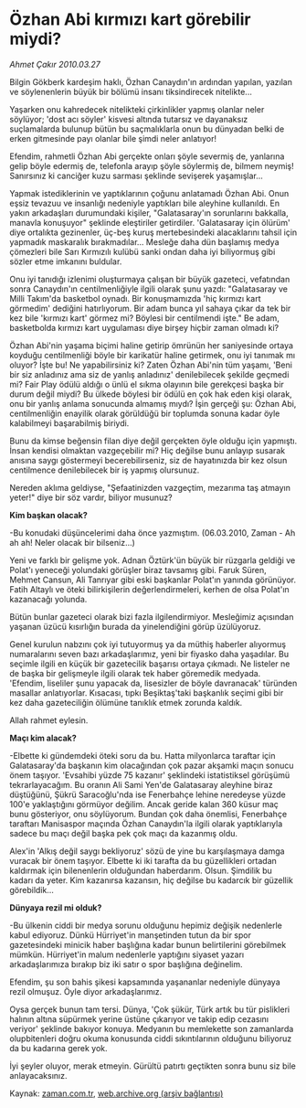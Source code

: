 # Özhan Abi kırmızı kart görebilir miydi?

*Ahmet Çakır 2010.03.27*

<tr><td class="metin" colspan="2" style="padding-top: 20px; padding-left: 5px; ">Bilgin Gökberk kardeşim haklı, Özhan Canaydın'ın ardından yapılan, yazılan ve söylenenlerin büyük bir bölümü insanı tiksindirecek nitelikte...</td></tr><tr><td class="metin" colspan="2" style="padding-top: 20px; padding-left: 5px; "><p>Yaşarken onu kahredecek nitelikteki çirkinlikler yapmış olanlar neler söylüyor; 'dost acı söyler' kisvesi altında tutarsız ve dayanaksız suçlamalarda bulunup bütün bu saçmalıklarla onun bu dünyadan belki de erken gitmesinde payı olanlar bile şimdi neler anlatıyor! 
<p>Efendim, rahmetli Özhan Abi gerçekte onları şöyle severmiş de, yanlarına gelip böyle edermiş de, telefonla arayıp şöyle söylermiş de, bilmem neymiş! Sanırsınız ki canciğer kuzu sarması şeklinde sevişerek yaşamışlar... 
<p>Yapmak istediklerinin ve yaptıklarının çoğunu anlatamadı Özhan Abi. Onun eşsiz tevazuu ve insanlığı nedeniyle yaptıkları bile aleyhine kullanıldı. En yakın arkadaşları durumundaki kişiler, "Galatasaray'ın sorunlarını bakkalla, manavla konuşuyor" şeklinde eleştiriler getirdiler. 'Galatasaray için ölürüm' diye ortalıkta gezinenler, üç-beş kuruş mertebesindeki alacaklarını tahsil için yapmadık maskaralık bırakmadılar... Mesleğe daha dün başlamış medya çömezleri bile Sarı Kırmızılı kulübü sanki ondan daha iyi biliyormuş gibi sözler etme imkanını buldular. 
<p>Onu iyi tanıdığı izlenimi oluşturmaya çalışan bir büyük gazeteci, vefatından sonra Canaydın'ın centilmenliğiyle ilgili olarak şunu yazdı: "Galatasaray ve Milli Takım'da basketbol oynadı. Bir konuşmamızda 'hiç kırmızı kart görmedim' dediğini hatırlıyorum. Bir adam bunca yıl sahaya çıkar da tek bir kez bile 'kırmızı kart' görmez mi? Böylesi bir centilmendi işte." Be adam, basketbolda kırmızı kart uygulaması diye birşey hiçbir zaman olmadı ki? 
<p>Özhan Abi'nin yaşama biçimi haline getirip ömrünün her saniyesinde ortaya koyduğu centilmenliği böyle bir karikatür haline getirmek, onu iyi tanımak mı oluyor? İşte bu! Ne yapabilirsiniz ki? Zaten Özhan Abi'nin tüm yaşamı, 'Beni bir siz anladınız ama siz de yanlış anladınız' denilebilecek şekilde geçmedi mi? Fair Play ödülü aldığı o ünlü el sıkma olayının bile gerekçesi başka bir durum değil miydi? Bu ülkede böylesi bir ödülü en çok hak eden kişi olarak, onu bir yanlış anlama sonucunda almamış mıydı? İşin gerçeği şu: Özhan Abi, centilmenliğin enayilik olarak görüldüğü bir toplumda sonuna kadar öyle kalabilmeyi başarabilmiş biriydi. 
<p>Bunu da kimse beğensin filan diye değil gerçekten öyle olduğu için yapmıştı. İnsan kendisi olmaktan vazgeçebilir mi? Hiç değilse bunu anlayıp susarak anısına saygı göstermeyi becerebilirseniz, siz de hayatınızda bir kez olsun centilmence denilebilecek bir iş yapmış olursunuz. 
<p>Nereden aklıma geldiyse, "Şefaatinizden vazgeçtim, mezarıma taş atmayın yeter!" diye bir söz vardır, biliyor musunuz?
<p><b>Kim başkan olacak?</b>
<p>-Bu konudaki düşüncelerimi daha önce yazmıştım. (06.03.2010, Zaman - Ah ah ah! Neler olacak bir bilseniz...) 
<p>Yeni ve farklı bir gelişme yok. Adnan Öztürk'ün büyük bir rüzgarla geldiği ve Polat'ı yeneceği yolundaki görüşler biraz tavsamış gibi. Faruk Süren, Mehmet Cansun, Ali Tanrıyar gibi eski başkanlar Polat'ın yanında görünüyor. Fatih Altaylı ve öteki bilirkişilerin değerlendirmeleri, kerhen de olsa Polat'ın kazanacağı yolunda. 
<p>Bütün bunlar gazeteci olarak bizi fazla ilgilendirmiyor. Mesleğimiz açısından yaşanan üzücü kısırlığın burada da yinelendiğini görüp üzülüyoruz. 
<p>Genel kurulun nabzını çok iyi tutuyormuş ya da müthiş haberler alıyormuş numaralarını seven bazı arkadaşlarımız, yeni bir fiyasko daha yaşadılar. Bu seçimle ilgili en küçük bir gazetecilik başarısı ortaya çıkmadı. Ne listeler ne de başka bir gelişmeyle ilgili olarak tek haber göremedik medyada. 'Efendim, liseliler şunu yapacak da, lisesizler de böyle davranacak' türünden masallar anlatıyorlar. Kısacası, tıpkı Beşiktaş'taki başkanlık seçimi gibi bir kez daha gazeteciliğin ölümüne tanıklık etmek zorunda kaldık. 
<p>Allah rahmet eylesin.
<p><b>Maçı kim alacak?</b>
<p>-Elbette ki gündemdeki öteki soru da bu. Hatta milyonlarca taraftar için Galatasaray'da başkanın kim olacağından çok pazar akşamki maçın sonucu önem taşıyor. 'Evsahibi yüzde 75 kazanır' şeklindeki istatistiksel görüşümü tekrarlayacağım. Bu oranın Ali Sami Yen'de Galatasaray aleyhine biraz düştüğünü, Şükrü Saracoğlu'nda ise Fenerbahçe lehine neredeyse yüzde 100'e yaklaştığını görmüyor değilim. Ancak geride kalan 360 küsur maç bunu gösteriyor, onu söylüyorum. Bundan çok daha önemlisi, Fenerbahçe taraftarı Manisaspor maçında Özhan Canaydın'la ilgili olarak yaptıklarıyla sadece bu maçı değil başka pek çok maçı da kazanmış oldu. 
<p>Alex'in 'Alkış değil saygı bekliyoruz' sözü de yine bu karşılaşmaya damga vuracak bir önem taşıyor. Elbette ki iki tarafta da bu güzellikleri ortadan kaldırmak için bilenenlerin olduğundan haberdarım. Olsun. Şimdilik bu kadarı da yeter. Kim kazanırsa kazansın, hiç değilse bu kadarcık bir güzellik görebildik...
<p><b>Dünyaya rezil mi olduk?</b>
<p>-Bu ülkenin ciddi bir medya sorunu olduğunu hepimiz değişik nedenlerle kabul ediyoruz. Dünkü Hürriyet'in manşetinden tutun da bir spor gazetesindeki minicik haber başlığına kadar bunun belirtilerini görebilmek mümkün. Hürriyet'in malum nedenlerle yaptığını siyaset yazarı arkadaşlarımıza bırakıp biz iki satır o spor başlığına değinelim. 
<p>Efendim, şu son bahis şikesi kapsamında yaşananlar nedeniyle dünyaya rezil olmuşuz. Öyle diyor arkadaşlarımız. 
<p>Oysa gerçek bunun tam tersi. Dünya, 'Çok şükür, Türk artık bu tür pislikleri halının altına süpürmek yerine üstüne çıkarıyor ve takip edip cezasını veriyor' şeklinde bakıyor konuya. Medyanın bu memlekette son zamanlarda olupbitenleri doğru okuma konusunda ciddi sıkıntılarının olduğunu biliyoruz da bu kadarına gerek yok. 
<p>İyi şeyler oluyor, merak etmeyin. Gürültü patırtı geçtikten sonra bunu siz bile anlayacaksınız. <br/></p></p></p></p></p></p></p></p></p></p></p></p></p></p></p></p></p></p></p></p></p></td></tr>

Kaynak: [zaman.com.tr](http://zaman.com.tr/yazar.do?yazino=966307), [web.archive.org (arşiv bağlantısı)](http://web.archive.org/web/20100405081413/http://www.zaman.com.tr:80/yazar.do?yazino=966307)
